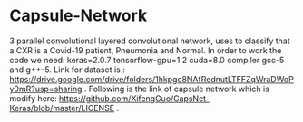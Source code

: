# Capsule-Network
3 parallel convolutional layered convolutional network, uses to classify that a CXR is a Covid-19 patient, Pneumonia and Normal.
In order to work the code we need:
keras=2.0.7
tensorflow-gpu=1.2
cuda=8.0
compiler gcc-5 and g++-5.
Link for dataset is : 
https://drive.google.com/drive/folders/1hkpgc8NAfRednutLTFFZqWraDWoPy0mR?usp=sharing .
Following is the link of capsule network which is modify here:
https://github.com/XifengGuo/CapsNet-Keras/blob/master/LICENSE .

